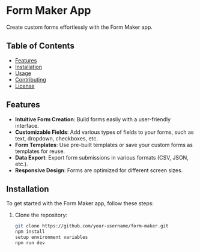 # Form Maker App

Create custom forms effortlessly with the Form Maker app.

## Table of Contents

- [Features](#features)
- [Installation](#installation)
- [Usage](#usage)
- [Contributing](#contributing)
- [License](#license)

## Features

- **Intuitive Form Creation**: Build forms easily with a user-friendly interface.
- **Customizable Fields**: Add various types of fields to your forms, such as text, dropdown, checkboxes, etc.
- **Form Templates**: Use pre-built templates or save your custom forms as templates for reuse.
- **Data Export**: Export form submissions in various formats (CSV, JSON, etc.).
- **Responsive Design**: Forms are optimized for different screen sizes.

## Installation

To get started with the Form Maker app, follow these steps:

1. Clone the repository:

   ```bash
   git clone https://github.com/your-username/form-maker.git
   npm install
   setup environment variables
   npm run dev
   ```
